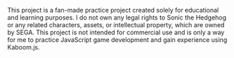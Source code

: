 This project is a fan-made practice project created solely for educational and learning purposes. 
I do not own any legal rights to Sonic the Hedgehog or any related characters, assets, or intellectual property, which are owned by SEGA. 
This project is not intended for commercial use and is only a way for me to practice JavaScript game development and gain experience using Kaboom.js.
